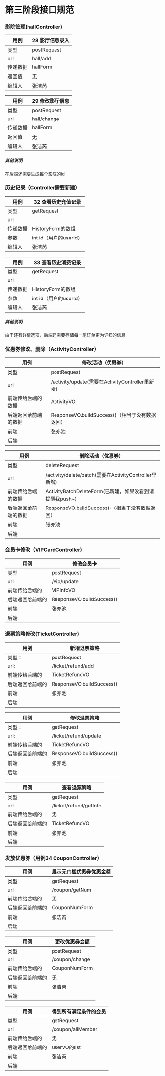 # 第三阶段接口规范

### 影院管理(hallController)

| 用例     | 28 影厅信息录入 |
| -------- | --------------- |
| 类型     | postRequest     |
| url      | hall/add        |
| 传递数据 | hallForm        |
| 返回值   | 无              |
| 编辑人   | 张洁芮          |

| 用例     | 29 修改影厅信息 |
| -------- | --------------- |
| 类型     | postRequest     |
| url      | hall/change     |
| 传递数据 | hallForm        |
| 返回值   | 无              |
| 编辑人   | 张洁芮          |

##### 其他说明

在后端还需要生成每个影院的id

### 历史记录（Controller需要新建）

| 用例     | 32 查看历史充值记录    |
| -------- | ---------------------- |
| 类型     | getRequest             |
| url      |                        |
| 传递数据 | HistoryForm的数组      |
| 参数     | int id（用户的userId） |
| 编辑人   | 张洁芮                 |

| 用例     | 33 查看历史消费记录    |
| -------- | ---------------------- |
| 类型     | getRequest             |
| url      |                        |
| 传递数据 | HistoryForm的数组      |
| 参数     | int id（用户的userId） |
| 编辑人   | 张洁芮                 |

##### 其他说明

由于还有详情选项，后端还需要存储每一笔订单更为详细的信息

### 优惠券修改、删除（ActivityController）

| 用例                 | 修改活动（优惠券）                               |
| -------------------- | ------------------------------------------------ |
| 类型                 | postRequest                                      |
| url                  | /activity/update(需要在ActivityController里新增) |
| 前端传给后端的数据   | ActivityVO                                       |
| 后端返回给前端的数据 | ResponseVO.buildSuccess()（相当于没有数据返回）  |
| 前端                 | 张亦池                                           |
| 后端                 |                                                  |



| 用例                 | 删除活动（优惠券）                                       |
| -------------------- | -------------------------------------------------------- |
| 类型                 | deleteRequest                                            |
| url                  | /activity/delete/batch(需要在ActivityController里新增)   |
| 前端传给后端的数据   | ActivityBatchDeleteForm(已新建，如果没看到请提醒我push~) |
| 后端返回给前端的数据 | ResponseVO.buildSuccess()（相当于没有数据返回）          |
| 前端                 | 张亦池                                                   |
| 后端                 |                                                          |

### 会员卡修改（VIPCardController)

| 用例             | 修改会员卡                |
| ---------------- | ------------------------- |
| 类型             | postRequest               |
| url              | /vip/update               |
| 前端传给后端的   | VIPInfoVO                 |
| 后端返回给前端的 | ResponseVO.buildSuccess() |
| 前端             | 张亦池                    |
| 后端             |                           |

### 退票策略修改(TicketController)

| 用例             | 新增退票策略              |
| ---------------- | ------------------------- |
| 类型：           | postRequest               |
| url:             | /ticket/refund/add        |
| 前端传给后端的   | TicketRefundVO            |
| 后端返回给前端的 | ResponseVO.buildSuccess() |
| 前端             | 张亦池                    |
| 后端             |                           |

| 用例             | 修改退票策略              |
| ---------------- | ------------------------- |
| 类型：           | getRequest                |
| url:             | /ticket/refund/update     |
| 前端传给后端的   | TicketRefundVO            |
| 后端返回给前端的 | ResponseVO.buildSuccess() |
| 前端             | 张亦池                    |
| 后端             |                           |

| 用例             | 查看退票策略 |
| ---------------- | ---------------------- |
| 类型             | getRequest   |
| url              | /ticket/refund/getInfo |
| 前端传给后端的   | 无           |
| 后端返回给前端的 | TicketRefundVO         |
| 前端             | 张亦池       |
| 后端             |        |

### 发放优惠券（用例34 CouponController）

| 用例             | 展示无门槛优惠券优惠金额 |
| ---------------- | ------------------------ |
| 类型             | getRequest               |
| url              | /coupon/getNum           |
| 前端传给后端的   | 无                       |
| 后端返回给前端的 | CouponNumForm            |
| 前端             | 张洁芮                   |
| 后端             |                          |

| 用例             | 更改优惠券金额 |
| ---------------- | -------------- |
| 类型             | postRequest    |
| url              | /coupon/change |
| 前端传给后端的   | CouponNumForm  |
| 后端返回给前端的 | 无             |
| 前端             | 张洁芮         |
| 后端             |                |

| 用例             | 得到所有满足条件的会员 |
| ---------------- | ---------------------- |
| 类型             | getRequest             |
| url              | /coupon/allMember      |
| 前端传给后端的   | 无                     |
| 后端返回给前端的 | userVO的list           |
| 前端             | 张洁芮                 |
| 后端             |                        |

